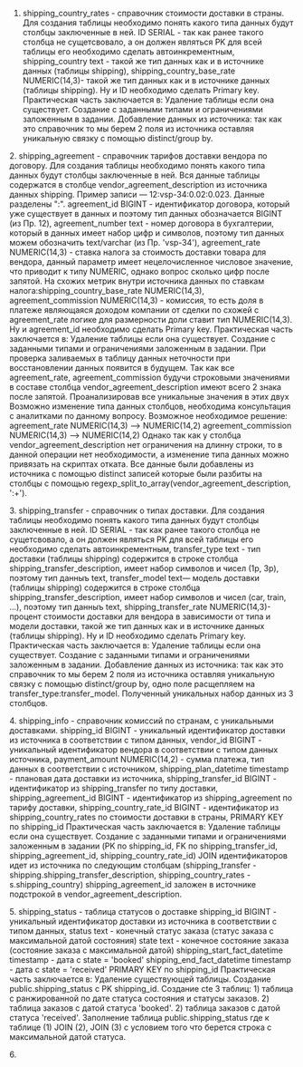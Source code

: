 1. shipping_country_rates - справочник стоимости доставки в страны.
Для создания таблицы необходимо понять какого типа данных будут столбцы заключенные в ней.
  ID SERIAL - так как ранее такого столбца не сущетсвовало, а он должен являться PK для всей таблицы его необходимо сделать автоинкрементным,
  shipping_country text - такой же тип данных как и в источнике данных (таблицы shipping),
  shipping_country_base_rate NUMERIC(14,3)- такой же тип данных как и в источнике данных (таблицы shipping).
Ну и ID необходимо сделать Primary key.
Практическая часть заключается в:
Удаление таблицы если она существует.
Создание с заданными типами и ограничениями заложенным в задании.
Добавление данных из источника: так как это справочник то мы берем 2 поля из источника оставляя уникальную связку с помощью distinct/group by.
<p>
2. shipping_agreement - справочник тарифов доставки вендора по договору.
Для создания таблицы необходимо понять какого типа данных будут столбцы заключенные в ней. Вся данные таблицы содержатся в столбце 
vendor_agreement_description из источника данных shipping. Пример записи — 12:vsp-34:0.02:0.023. Данные разделены ":".
  agreement_id BIGINT - идентификатор договора, который уже существует в данных и поэтому тип данных обозначается BIGINT (из Пр. 12),
  agreement_number text - номер договора в бухгалтерии, который в данных имеет набор цифр и символов, поэтому тип данных можем обозначить text/varchar (из Пр. 'vsp-34'),
  agreement_rate NUMERIC(14,3) -  ставка налога за стоимость доставки товара для вендора, данный параметр имеет нецелочисленное числовое значение, 
что приводит к типу NUMERIC, однако вопрос сколько цифр после запятой. На схожих метрик внутри источника данных по ставкам налога:shipping_country_base_rate NUMERIC(14,3),
agreement_commission NUMERIC(14,3) - комиссия, то есть доля в платеже являющаяся доходом компании от сделки по схожей с agreement_rate логике для размерности доли ставит тип NUMERIC(14,3).
Ну и agreement_id необходимо сделать Primary key.
Практическая часть заключается в:
Удаление таблицы если она существует.
Создание с заданными типами и ограничениями заложенным в задании.
При проверка заливаемых в таблицу данных неточности при восстановлении данных появится в будущем. Так как все  agreement_rate, agreement_commission будучи строковыми значениями
в составе столбца vendor_agreement_description  имеют всего 2 знака после запятой. Проанализировав все уникальные значения в этих двух 
Возможно изменение типа данных столбцов, необходима консультация с аналитками по данному вопросу. Возможное необходимое решение:
agreement_rate NUMERIC(14,3) --> NUMERIC(14,2) 
agreement_commission NUMERIC(14,3) --> NUMERIC(14,2)  
Однако так как у столбца vendor_agreement_description нет ограничения на длинну строки, то в данной операции нет необходимости, а изменение типа данных можно привязать на скриптах отката.
Все данные были добавлены из источника с помощью distinct записей которые были разбиты на столбцы с помощью regexp_split_to_array(vendor_agreement_description, ':+').
<p>
3. shipping_transfer - справочник о типах доставки.
Для создания таблицы необходимо понять какого типа данных будут столбцы заключенные в ней.
  ID SERIAL - так как ранее такого столбца не сущетсвовало, а он должен являться PK для всей таблицы его необходимо сделать автоинкрементным,
  transfer_type text - тип доставки (таблицы shipping) содержится в строке столбца shipping_transfer_description, имеет набор символов и чисел (1p, 3p), поэтому тип данныъ text,
  transfer_model text— модель доставки (таблицы shipping) содержится в строке столбца shipping_transfer_description, имеет набор символов и чисел (car, train, ...), поэтому тип данныъ text,
  shipping_transfer_rate NUMERIC(14,3)- процент стоимости доставки для вендора в зависимости от типа и модели доставки, такой же тип данных как и в источнике данных (таблицы shipping).
Ну и ID необходимо сделать Primary key.
Практическая часть заключается в:
Удаление таблицы если она существует.
Создание с заданными типами и ограничениями заложенным в задании.
Добавление данных из источника: так как это справочник то мы берем 2 поля из источника оставляя уникальную связку с помощью distinct/group by, одно поле расщепляем на transfer_type:transfer_model.
Полученный уникальных набор данных из 3 столбцов.
<p>
4. shipping_info - справочник комиссий по странам, с уникальными доставками.
  shipping_id BIGINT - уникальный идентификатор доставки из источника в соответствии с типом данных,
  vendor_id BIGINT - уникальный идентификатор вендора в соответствии с типом данных источника,
  payment_amount NUMERIC(14,2) - сумма платежа, тип данных в соответствии с источником,
  shipping_plan_datetime timestamp - плановая дата доставки из источника,
  shipping_transfer_id BIGINT - идентификатор из shipping_transfer по типу доставки,
  shipping_agreement_id BIGINT - идентификатор из shipping_agreement по тарифу доставки,
  shipping_country_rate_id BIGINT - идентификатор из shipping_country_rates по стоимости доставки в страны,
  PRIMARY KEY  по shipping_id
Практическая часть заключается в:
Удаление таблицы если она существует.
Создание с заданными типами и ограничениями заложенным в задании (PK по shipping_id, FK по shipping_transfer_id, 
shipping_agreement_id, shipping_country_rate_id)
JOIN идентификаторов идет из источника по следующим столбцам (shipping_transfer - shipping.shipping_transfer_description,
shipping_country_rates - s.shipping_country)
shipping_agreement_id заложен в источнике подстрокой в vendor_agreement_description.
<p>
5. shipping_status - таблица статусов о доставке
  shipping_id BIGINT - уникальный идентификатор доставки из источника в соответствии с типом данных,
  status text - конечный статус заказа (статус заказа с максимальной датой состояния)
  state text - конечное состояние заказа (состояние заказа с максимальной датой)
  shipping_start_fact_datetime timestamp - дата с state = 'booked'
  shipping_end_fact_datetime timestamp - дата с state = 'received'
  PRIMARY KEY  по shipping_id
Практическая часть заключается в:
Удаление существующей таблицы.
Создание public.shipping_status с PK shipping_id.
Создание cte 3 таблиц: 1) таблица с ранжированной по дате статуса состояния и статусы заказов. 
2) таблица заказов с датой статуса 'booked'.
2) таблица заказов с датой статуса 'received'.
Заполнение таблица public.shipping_status где к таблице (1) JOIN (2), JOIN (3) 
с условием того что берется строка с максимальной датой статуса.
<p>
6.

